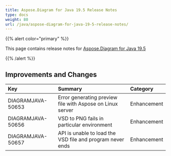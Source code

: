 ```yaml
---
title: Aspose.Diagram for Java 19.5 Release Notes
type: docs
weight: 80
url: /java/aspose-diagram-for-java-19-5-release-notes/
---
```


{{% alert color="primary" %}} 

This page contains release notes for [Aspose.Diagram for Java 19.5](https://docs.aspose.com/diagram/java/aspose-diagram-for-java-19-5-release-notes/)

{{% /alert %}} 
## **Improvements and Changes**

|**Key**|**Summary**|**Category**|
| :- | :- | :- |
|DIAGRAMJAVA-50653|Error generating preview file with Aspose on Linux server|Enhancement|
|DIAGRAMJAVA-50656|VSD to PNG fails in particular environment|Enhancement|
|DIAGRAMJAVA-50657|API is unable to load the VSD file and program never ends|Enhancement|

